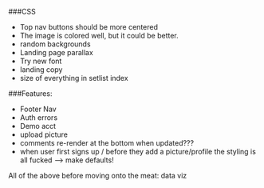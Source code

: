 ###CSS
  * Top nav buttons should be more centered
  * The image is colored well, but it could be better. 
  * random backgrounds
  * Landing page parallax
  * Try new font
  * landing copy
  * size of everything in setlist index 



  ###Features:
   * Footer Nav
   * Auth errors
   * Demo acct
   * upload picture
   * comments re-render at the bottom when updated???
   * when user first signs up / before they add a picture/profile the styling is all fucked --> make defaults!

   All of the above before moving onto the meat: data viz